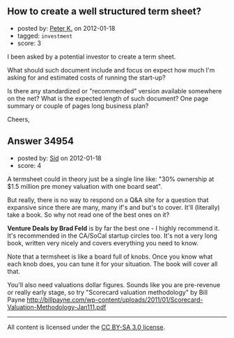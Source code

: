## How to create a well structured term sheet?

- posted by: [Peter K.](https://stackexchange.com/users/-1/13392-peter-k) on 2012-01-18
- tagged: `investment`
- score: 3

I been asked by a potential investor to create a term sheet.

What should such document include and focus on expect how much I'm asking for and estimated costs of running the start-up?

Is there any standardized or "recommended" version available somewhere on the net? What is the expected length of such document? One page summary or couple of pages long business plan? 

Cheers,


## Answer 34954

- posted by: [Sid](https://stackexchange.com/users/-1/13800-sid) on 2012-01-18
- score: 4

A termsheet could in theory just be a single line like: "30% ownership at $1.5 million pre money valuation with one board seat".

But really, there is no way to respond on a Q&A site for a question that expansive since there are many, many if's and but's to cover. It'll (literally) take a book. So why not read one of the best ones on it?

**Venture Deals by Brad Feld** is by far the best one - I highly recommend it. It's recommended in the CA/SoCal startup circles too. It's not a very long book, written very nicely and covers everything you need to know.

Note that a termsheet is like a board full of knobs. Once you know what each knob does, you can tune it for your situation. The book will cover all that.

You'll also need valuations dollar figures. Sounds like you are pre-revenue or really early stage, so try "Scorecard valuation methodology" by Bill Payne
http://billpayne.com/wp-content/uploads/2011/01/Scorecard-Valuation-Methodology-Jan111.pdf



---

All content is licensed under the [CC BY-SA 3.0 license](https://creativecommons.org/licenses/by-sa/3.0/).
